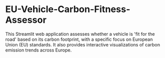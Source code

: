# EU-Vehicle-Carbon-Fitness-Assessor
This Streamlit web application assesses whether a vehicle is 'fit for the road' based on its carbon footprint, with a specific focus on European Union (EU) standards. It also provides interactive visualizations of carbon emission trends across Europe.
